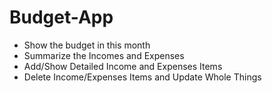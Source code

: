 # Budget-App
- Show the budget in this month
- Summarize the Incomes and Expenses
- Add/Show Detailed Income and Expenses Items
- Delete Income/Expenses Items and Update Whole Things
